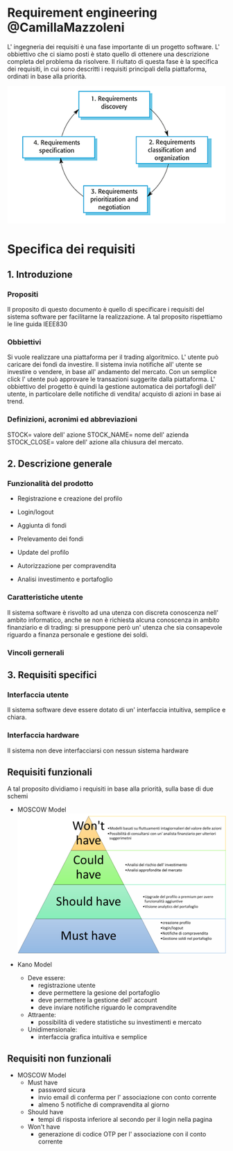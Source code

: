 # Requirement engineering @CamillaMazzoleni
L' ingegneria dei requisiti è una fase importante di un progetto software.
L' obbiettivo che ci siamo posti è stato quello di ottenere una descrizione completa del problema da risolvere. Il riultato di questa fase è la specifica dei requisiti, in cui sono descritti i requisiti principali della piattaforma, ordinati in base alla priorità.

![Alt text](./asset/requirements%20engineering.png)


# Specifica dei requisiti
## 1. Introduzione
### Propositi
Il proposito di questo documento è quello di specificare i requisiti del sistema software per facilitarne la realizzazione. A tal proposito rispettiamo le line guida IEEE830
### Obbiettivi
Si vuole realizzare una piattaforma per il trading algoritmico. L' utente può caricare dei fondi da investire. Il sistema invia notifiche all' utente se investire o vendere, in base all' andamento del mercato. Con un semplice click l' utente può approvare le transazioni suggerite dalla piattaforma. L' obbiettivo del progetto è quindi la gestione automatica dei portafogli dell' utente, in particolare delle notifiche di vendita/ acquisto di azioni in base ai trend.
### Definizioni, acronimi ed abbreviazioni 
STOCK= valore dell' azione
STOCK_NAME= nome dell' azienda
STOCK_CLOSE= valore dell' azione alla chiusura del mercato.

## 2. Descrizione generale
### Funzionalità del prodotto

- Registrazione e creazione del profilo

- Login/logout

- Aggiunta di fondi

- Prelevamento dei fondi

- Update del profilo

- Autorizzazione per compravendita

- Analisi investimento e portafoglio

### Caratteristiche utente
Il sistema software è risvolto ad una utenza con discreta conoscenza nell' ambito informatico, anche se non è richiesta alcuna conoscenza in ambito finanziario e di trading: si presuppone però un' utenza che sia consapevole riguardo a finanza personale e gestione dei soldi.

### Vincoli gernerali

## 3. Requisiti specifici
### Interfaccia utente
Il sistema software deve essere dotato di un' interfaccia intuitiva, semplice e chiara.
### Interfaccia hardware
Il sistema non deve interfacciarsi con nessun sistema hardware

## Requisiti funzionali
A tal proposito dividiamo i requisiti in base alla priorità, sulla base di due schemi
- MOSCOW Model
![Alt text](./asset/moscow.jpg)



- Kano Model
    - Deve essere: 
        - registrazione utente
        - deve permettere la gesione del portafoglio
        - deve permettere la gestione dell' account
        - deve inviare notifiche riguardo le compravendite
    - Attraente:
        - possibilità di vedere statistiche su investimenti e mercato
    - Unidimensionale:
        - interfaccia grafica intuitiva e semplice

## Requisiti non funzionali
- MOSCOW Model
    - Must have
        - password sicura
        - invio email di conferma per l' associazione con conto corrente
        - almeno 5 notifiche di compravendita al giorno
    - Should have
        - tempi di risposta inferiore al secondo per il login nella pagina
    - Won't have
        - generazione di codice OTP per l' associazione con il conto corrente



[def]: https://github.com/andrearoota/SoftwareEngineeringProject/blob/main/documentation/Engineering%20requirements/moscow.jpg
